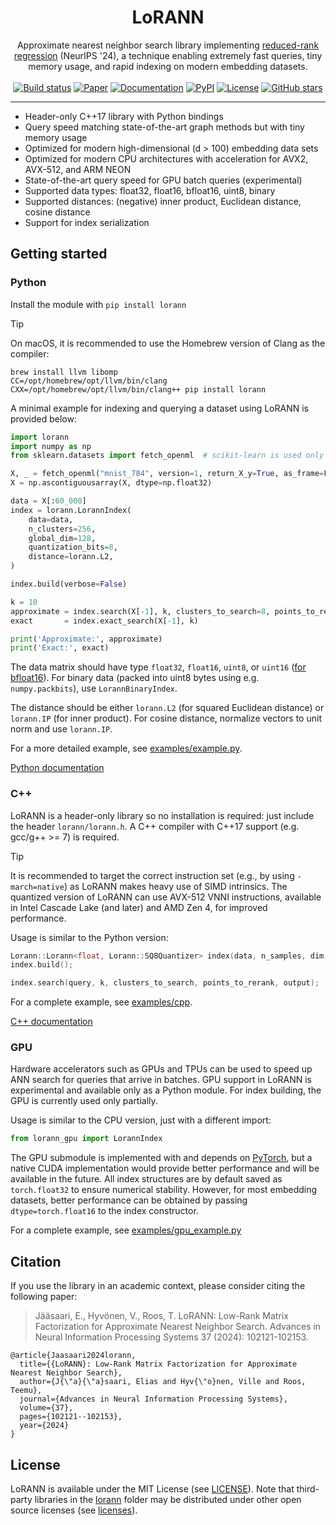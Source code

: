<h1 align="center">LoRANN</h1>
<div align="center">
Approximate nearest neighbor search library implementing <a href="https://arxiv.org/abs/2410.18926">reduced-rank regression</a> (NeurIPS '24), a technique enabling extremely fast queries, tiny memory usage, and rapid indexing on modern embedding datasets.
</div>
<br/>

<div align="center">
    <a href="https://github.com/ejaasaari/lorann/actions/workflows/build.yml"><img src="https://github.com/ejaasaari/lorann/actions/workflows/build.yml/badge.svg" alt="Build status" /></a>
    <a href="https://arxiv.org/abs/2410.18926"><img src="https://img.shields.io/badge/Paper-NeurIPS%3A_LoRANN-salmon" alt="Paper" /></a>
    <a href="https://ejaasaari.github.io/lorann"><img src="https://img.shields.io/badge/api-reference-blue.svg" alt="Documentation" /></a>
    <a href="https://pypi.org/project/lorann/"><img src="https://img.shields.io/pypi/v/lorann?color=blue" alt="PyPI" /></a>
    <a href="https://github.com/ejaasaari/lorann/blob/master/LICENSE"><img src="https://img.shields.io/github/license/ejaasaari/lorann" alt="License" /></a>
    <a href="https://github.com/ejaasaari/lorann/stargazers"><img src="https://img.shields.io/github/stars/ejaasaari/lorann" alt="GitHub stars" /></a>
</div>

---

- Header-only C++17 library with Python bindings
- Query speed matching state-of-the-art graph methods but with tiny memory usage
- Optimized for modern high-dimensional (d > 100) embedding data sets
- Optimized for modern CPU architectures with acceleration for AVX2, AVX-512, and ARM NEON
- State-of-the-art query speed for GPU batch queries (experimental)
- Supported data types: float32, float16, bfloat16, uint8, binary
- Supported distances: (negative) inner product, Euclidean distance, cosine distance
- Support for index serialization

## Getting started

### Python

Install the module with `pip install lorann`

> [!TIP]
> On macOS, it is recommended to use the Homebrew version of Clang as the compiler:

```shell script
brew install llvm libomp
CC=/opt/homebrew/opt/llvm/bin/clang CXX=/opt/homebrew/opt/llvm/bin/clang++ pip install lorann
```

A minimal example for indexing and querying a dataset using LoRANN is provided below:

```python
import lorann
import numpy as np
from sklearn.datasets import fetch_openml  # scikit-learn is used only for loading the data

X, _ = fetch_openml("mnist_784", version=1, return_X_y=True, as_frame=False)
X = np.ascontiguousarray(X, dtype=np.float32)

data = X[:60_000]
index = lorann.LorannIndex(
    data=data,
    n_clusters=256,
    global_dim=128,
    quantization_bits=8,
    distance=lorann.L2,
)

index.build(verbose=False)

k = 10
approximate = index.search(X[-1], k, clusters_to_search=8, points_to_rerank=100)
exact       = index.exact_search(X[-1], k)

print('Approximate:', approximate)
print('Exact:', exact)
```

The data matrix should have type `float32`, `float16`, `uint8`, or `uint16` ([for bfloat16](https://github.com/ashvardanian/SimSIMD?tab=readme-ov-file#half-precision-brain-float-numbers)). For binary data (packed into uint8 bytes using e.g. `numpy.packbits`), use `LorannBinaryIndex`.

The distance should be either `lorann.L2` (for squared Euclidean distance) or `lorann.IP` (for inner product). For cosine distance, normalize vectors to unit norm and use `lorann.IP`.

For a more detailed example, see [examples/example.py](examples/example.py).

[Python documentation](https://eliasjaasaari.com/lorann/python.html)

### C++

LoRANN is a header-only library so no installation is required: just include the header `lorann/lorann.h`. A C++ compiler with C++17 support (e.g. gcc/g++ >= 7) is required.

> [!TIP]
> It is recommended to target the correct instruction set (e.g., by using `-march=native`) as LoRANN makes heavy use of SIMD intrinsics. The quantized version of LoRANN can use AVX-512 VNNI instructions, available in Intel Cascade Lake (and later) and AMD Zen 4, for improved performance.

Usage is similar to the Python version:

```cpp
Lorann::Lorann<float, Lorann::SQ8Quantizer> index(data, n_samples, dim, n_clusters, global_dim);
index.build();

index.search(query, k, clusters_to_search, points_to_rerank, output);
```

For a complete example, see [examples/cpp](examples/cpp).

[C++ documentation](https://eliasjaasaari.com/lorann/cpp.html)

### GPU

Hardware accelerators such as GPUs and TPUs can be used to speed up ANN search for queries that arrive in batches. GPU support in LoRANN is experimental and available only as a Python module. For index building, the GPU is currently used only partially.

Usage is similar to the CPU version, just with a different import:

```python
from lorann_gpu import LorannIndex
```

The GPU submodule is implemented with and depends on [PyTorch](https://pytorch.org/), but a native CUDA implementation would provide better performance and will be available in the future. All index structures are by default saved as `torch.float32` to ensure numerical stability. However, for most embedding datasets, better performance can be obtained by passing `dtype=torch.float16` to the index constructor.

For a complete example, see [examples/gpu_example.py](examples/gpu_example.py)

## Citation

If you use the library in an academic context, please consider citing the following paper:

> Jääsaari, E., Hyvönen, V., Roos, T. LoRANN: Low-Rank Matrix Factorization for Approximate Nearest Neighbor Search. Advances in Neural Information Processing Systems 37 (2024): 102121-102153.

~~~~
@article{Jaasaari2024lorann,
  title={{LoRANN}: Low-Rank Matrix Factorization for Approximate Nearest Neighbor Search},
  author={J{\"a}{\"a}saari, Elias and Hyv{\"o}nen, Ville and Roos, Teemu},
  journal={Advances in Neural Information Processing Systems},
  volume={37},
  pages={102121--102153},
  year={2024}
}
~~~~

## License

LoRANN is available under the MIT License (see [LICENSE](LICENSE)). Note that third-party libraries in the [lorann](lorann) folder may be distributed under other open source licenses (see [licenses](licenses)).
